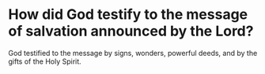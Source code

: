 # How did God testify to the message of salvation announced by the Lord?

God testified to the message by signs, wonders, powerful deeds, and by the gifts of the Holy Spirit.
